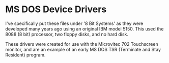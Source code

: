<h1>MS DOS Device Drivers</h1>

I've specifically put these files under '8 Bit Systems' as they were developed many years ago using an original IBM model 5150.
This used the 8088 (8 bit) processor, two floppy disks, and no hard disk.

These drivers were created for use with the Microvitec 702 Touchscreen monitor, and are an example of an early MS DOS TSR (Terminate and Stay Resident) program.
